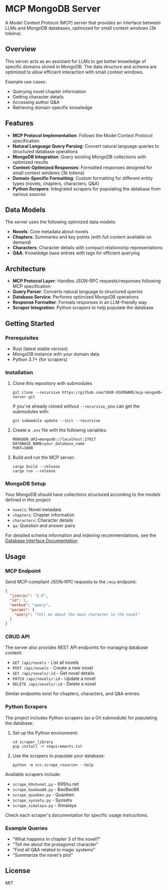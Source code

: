 # MCP MongoDB Server

A Model Context Protocol (MCP) server that provides an interface between LLMs and MongoDB databases, optimized for small context windows (3k tokens).

## Overview

This server acts as an assistant for LLMs to get better knowledge of specific domains stored in MongoDB. The data structure and schema are optimized to allow efficient interaction with small context windows.

Example use cases:
- Querying novel chapter information
- Getting character details 
- Accessing author Q&A
- Retrieving domain-specific knowledge

## Features

- **MCP Protocol Implementation**: Follows the Model Context Protocol specification
- **Natural Language Query Parsing**: Convert natural language queries to structured database operations
- **MongoDB Integration**: Query existing MongoDB collections with optimized results
- **Context-Optimized Responses**: Formatted responses designed for small context windows (3k tokens)
- **Domain-Specific Formatting**: Custom formatting for different entity types (novels, chapters, characters, Q&A)
- **Python Scrapers**: Integrated scrapers for populating the database from various sources

## Data Models

The server uses the following optimized data models:

- **Novels**: Core metadata about novels
- **Chapters**: Summaries and key points (with full content available on demand)
- **Characters**: Character details with compact relationship representations
- **Q&A**: Knowledge base entries with tags for efficient querying

## Architecture

- **MCP Protocol Layer**: Handles JSON-RPC requests/responses following MCP specification
- **Query Parser**: Converts natural language to structured queries
- **Database Service**: Performs optimized MongoDB operations
- **Response Formatter**: Formats responses in an LLM-friendly way
- **Scraper Integration**: Python scrapers to help populate the database

## Getting Started

### Prerequisites

- Rust (latest stable version)
- MongoDB instance with your domain data
- Python 3.7+ (for scrapers)

### Installation

1. Clone this repository with submodules
   ```
   git clone --recursive https://github.com/YOUR-USERNAME/mcp-mongodb-server.git
   ```
   
   If you've already cloned without `--recursive`, you can get the submodules with:
   ```
   git submodule update --init --recursive
   ```

2. Create a `.env` file with the following variables:
   ```
   MONGODB_URI=mongodb://localhost:27017
   DATABASE_NAME=your_database_name
   PORT=3000
   ```
3. Build and run the MCP server:
   ```
   cargo build --release
   cargo run --release
   ```

### MongoDB Setup

Your MongoDB should have collections structured according to the models defined in this project:

- `novels`: Novel metadata
- `chapters`: Chapter information
- `characters`: Character details
- `qa`: Question and answer pairs

For detailed schema information and indexing recommendations, see the [Database Interface Documentation](docs/database_interface.md).

## Usage

### MCP Endpoint

Send MCP-compliant JSON-RPC requests to the `/mcp` endpoint:

```json
{
  "jsonrpc": "2.0",
  "id": 1,
  "method": "query",
  "params": {
    "query": "Tell me about the main character in the novel"
  }
}
```

### CRUD API

The server also provides REST API endpoints for managing database content:

- `GET /api/novels` - List all novels
- `POST /api/novels` - Create a new novel
- `GET /api/novels/:id` - Get novel details
- `PATCH /api/novels/:id` - Update a novel
- `DELETE /api/novels/:id` - Delete a novel

Similar endpoints exist for chapters, characters, and Q&A entries.

### Python Scrapers

The project includes Python scrapers (as a Git submodule) for populating the database:

1. Set up the Python environment:
   ```
   cd scraper_library
   pip install -r requirements.txt
   ```

2. Use the scrapers to populate your database:
   ```
   python -m src.scrape_<source> --help
   ```

Available scrapers include:
- `scrape_69shunet.py` - 69Shu.net
- `scrape_baobao88.py` - BaoBao88
- `scrape_quanben.py` - Quanben
- `scrape_syosetu.py` - Syosetu
- `scrape_ximalaya.py` - Ximalaya

Check each scraper's documentation for specific usage instructions.

### Example Queries

- "What happens in chapter 3 of the novel?"
- "Tell me about the protagonist character"
- "Find all Q&A related to magic systems"
- "Summarize the novel's plot"

## License

MIT